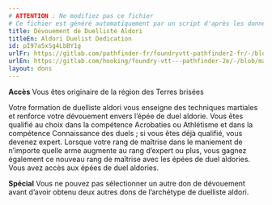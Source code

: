 ```yaml
---
# ATTENTION : Ne modifiez pas ce fichier
# Ce fichier est généré automatiquement par un script d'après les données du module Foundry VTT officiel et de sa traduction
title: Dévouement de Duelliste Aldori
titleEn: Aldori Duelist Dedication
id: pI97a5xSg4LbBY1g
urlFr: https://gitlab.com/pathfinder-fr/foundryvtt-pathfinder2-fr/-/blob/master/data/feats/pI97a5xSg4LbBY1g.htm
urlEn: https://gitlab.com/hooking/foundry-vtt---pathfinder-2e/-/blob/master/packs/data/feats.db/aldori-duelist-dedication.json
layout: dons
---
```

**Accès**  Vous êtes originaire de la région des Terres brisées

Votre formation de duelliste aldori vous enseigne des techniques martiales et renforce votre dévouement envers l’épée de duel aldorie. Vous êtes qualifié au choix dans la compétence Acrobaties ou Athlétisme et dans la compétence Connaissance des duels ; si vous êtes déjà qualifié, vous devenez expert. Lorsque votre rang de maîtrise dans le maniement de n’importe quelle arme augmente au rang d’expert ou plus, vous gagnez également ce nouveau rang de maîtrise avec les épées de duel aldories. Vous avez accès aux épées de duel aldories.

**Spécial**  Vous ne pouvez pas sélectionner un autre don de dévouement avant d’avoir obtenu deux autres dons de l’archétype de duelliste aldori.
